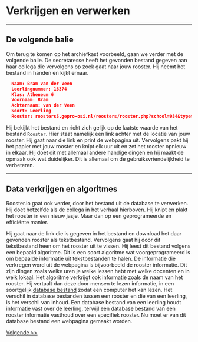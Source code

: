 # Verkrijgen en verwerken
---
## De volgende balie
Om terug te komen op het archiefkast voorbeeld, gaan we verder met de volgende balie. De secretaresse heeft het gevonden bestand gegeven aan haar collega die vervolgens op zoek gaat naar jouw rooster. Hij neemt het bestand in handen en kijkt ernaar.
```json
  Naam: Bram van der Veen
  Leerlingnummer: 16374
  Klas: Atheneum 6
  Voornaam: Bram
  Achternaam: van der Veen
  Soort: Leerling
  Rooster: roosters5.gepro-osi.nl/roosters/rooster.php?school=934&type=Leerlingrooster&afdeling=l_atheneum 6&leerling=16374
```
Hij bekijkt het bestand en richt zich gelijk op de laatste waarde van het bestand `Rooster`. Hier staat namelijk een link achter met de locatie van jouw rooster. Hij gaat naar die link en print de webpagina uit. Vervolgens pakt hij het papier met jouw rooster en knipt elk uur uit en zet het rooster opnieuw in elkaar. Hij doet dit met allemaal andere handige dingen en hij maakt de opmaak ook wat duidelijker. Dit is allemaal om de gebruiksvriendelijkheid te verbeteren.

---

## Data verkrijgen en algoritmes
Rooster.io gaat ook verder, door het bestand uit de database te verwerken. Hij doet hetzelfde als de collega in het verhaal hierboven. Hij knipt en plakt het rooster in een nieuw jasje. Maar dan op een geprogrameerde en efficiënte manier.

Hij gaat naar de link die is gegeven in het bestand en download het daar gevonden rooster als tekstbestand. Vervolgens gaat hij door dit tekstbestand heen om het rooster uit te vissen. Hij leest dit bestand volgens een bepaald algoritme. Dit is een soort algoritme wat voorgeprogrameerd is om bepaalde informatie uit tekstbestanden te halen. De informatie die verkregen word uit de webpagina is bijvoorbeeld de rooster informatie. Dit zijn dingen zoals welke uren je welke lessen hebt met welke docenten en in welk lokaal. Het algoritme verkrijgt ook informatie zoals de naam van het rooster.  Hij vertaalt dan deze door mensen te lezen informatie, in een soortgelijk [database bestand](http://werkmanrooster.nl/api/schedule?name=16374) zodat een computer het kan lezen. Het verschil in database bestanden tussen een rooster en die van een leerling, is het verschil van inhoud. Een database bestand van een leerling houdt informatie vast over de leerling, terwijl een database bestand van een rooster informatie vasthoud over een specifiek rooster. Nu moet er van dit database bestand een webpagina gemaakt worden.

[Volgende >>](/templates)
